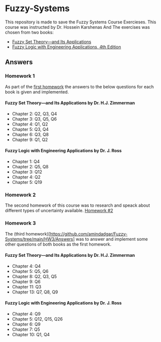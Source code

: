 # Fuzzy-Systems
This repository is made to save the Fuzzy Systems Course Exercieses. This course was instructed by Dr. Hossein Karshenas And The exercises was chosen from two books:
- [Fuzzy Set Theory—and Its Applications](https://cours.etsmtl.ca/sys843/REFS/Books/ZimmermannFuzzySetTheory2001.pdf)
- [Fuzzy Logic with Engineering Applications, 4th Edition](https://www.wiley.com/en-us/Fuzzy+Logic+with+Engineering+Applications%2C+4th+Edition-p-9781119235866)

## Answers
### Homework 1
As part of the [first homework](https://github.com/amindadgar/Fuzzy-Systems/tree/main/HW1) the answers to the below questions for each book is given and implemented.
#### Fuzzy Set Theory—and Its Applications by Dr. H.J. Zimmerman
- Chapter 2: Q2, Q3, Q4
- Chapter 3: Q3, Q5, Q6
- Chapter 4: Q1, Q2
- Chapter 5: Q3, Q4
- Chapter 6: Q3, Q8
- Chapter 9: Q1, Q2

#### Fuzzy Logic with Engineering Applications by Dr. J. Ross
- Chapter 1: Q4
- Chapter 2: Q5, Q8
- Chapter 3: Q12
- Chapter 4: Q2
- Chapter 5: Q19

### Homework 2
The second homework of this course was to research and speack about different types of uncertainty available. [Homework #2](https://github.com/amindadgar/Fuzzy-Systems/tree/main/HW2)

### Homework 3
The (third homework)[https://github.com/amindadgar/Fuzzy-Systems/tree/main/HW3/Answers] was to answer and implement some other questions of both books as the first homework.

#### Fuzzy Set Theory—and Its Applications by Dr. H.J. Zimmerman
- Chapter 4: Q4
- Chapter 5: Q5, Q6
- Chapter 8: Q2, Q3, Q5
- Chapter 9: Q6
- Chapter 11: Q3
- Chapter 13: Q7, Q8, Q9

#### Fuzzy Logic with Engineering Applications by Dr. J. Ross
- Chapter 4: Q9
- Chapter 5: Q12, Q15, Q26
- Chapter 6: Q9
- Chapter 7: Q5
- Chapter 10: Q1, Q4
